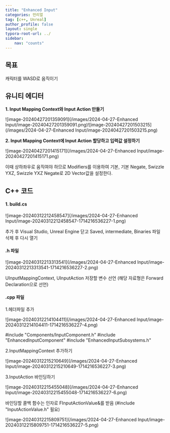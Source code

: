 ```yaml
---
title: "Enhanced Input"
categories: 언리얼
tag: [c++, Unreal]
author_profile: false
layout: single
typora-root-url: ../
sidebar:
    nav: "counts"
---
```


## 목표

캐릭터를 WASD로 움직이기



## 유니티 에디터

**1. Input Mapping Context와 Input Action 만들기**

![image-20240427201359091](/images/2024-04-27-Enhanced Input/image-20240427201359091.png)![image-20240427201503215](/images/2024-04-27-Enhanced Input/image-20240427201503215.png)



**2. Input Mapping Context에 Input Action 할당하고 입력값 설정하기**

![image-20240427201415171](/images/2024-04-27-Enhanced Input/image-20240427201415171.png)

이때 상하좌우로 움직여야 하므로 Modifiers를 이용하여
기본, 기본 Negate, Swizzle YXZ, Swizzle YXZ Negate로 2D Vector값을 설정한다.



## C++ 코드

#### 1. build.cs

![image-20240312212458547](/images/2024-04-27-Enhanced Input/image-20240312212458547-1714216536227-1.png)

추가 후 Visual Studio, Unreal Engine 닫고 Saved, intermediate, Binaries 파일 삭제 후 다시 열기

#### .h 파일

![image-20240312213313541](/images/2024-04-27-Enhanced Input/image-20240312213313541-1714216536227-2.png)

UInputMappingContext, UInputAction 저장할 변수 선언
(해당 자료형은 Forward Declaration으로 선언)

#### .cpp 파일

1.헤더파일 추가

![image-20240312214104411](/images/2024-04-27-Enhanced Input/image-20240312214104411-1714216536227-4.png)

#include "Components/InputComponent.h"
#include "EnhancedInputComponent"
#include "EnhancedInputSubsystems.h"



2.InputMappingContext 추가하기

![image-20240312215210649](/images/2024-04-27-Enhanced Input/image-20240312215210649-1714216536227-3.png)



3.InputAction 바인딩하기

![image-20240312215455048](/images/2024-04-27-Enhanced Input/image-20240312215455048-1714216536227-6.png)

바인딩할 콜백 함수는 인자로 FInputActionValue&를 받음
(#include "InputActionValue.h" 필요)



![image-20240312215809751](/images/2024-04-27-Enhanced Input/image-20240312215809751-1714216536227-5.png)










